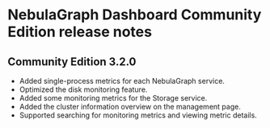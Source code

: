 # NebulaGraph Dashboard Community Edition release notes

## Community Edition 3.2.0

- Added single-process metrics for each NebulaGraph service.
- Optimized the disk monitoring feature.
- Added some monitoring metrics for the Storage service.
- Added the cluster information overview on the management page.
- Supported searching for monitoring metrics and viewing metric details.

